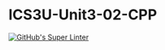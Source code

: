 # ICS3U-Unit3-02-CPP

[![GitHub's Super Linter](https://github.com/michael-clermont1/ICS3U-Unit3-02-CPP/workflows/GitHub's%20Super%20Linter/badge.svg)](https://github.com/michael-clermont1/ICS3U-Unit3-02-CPP/actions)
